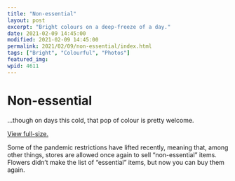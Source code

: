 ```yaml
---
title: "Non-essential"
layout: post
excerpt: "Bright colours on a deep-freeze of a day."
date: 2021-02-09 14:45:00
modified: 2021-02-09 14:45:00
permalink: 2021/02/09/non-essential/index.html
tags: ["Bright", "Colourful", "Photos"]
featured_img: 
wpid: 4611
---
```


# Non-essential

…though on days this cold, that pop of colour is pretty welcome.

[View full-size.](https://patrickjohanneson.com/wp-content/uploads/2021/02/IMG_9854-2000.jpg)

Some of the pandemic restrictions have lifted recently, meaning that, among other things, stores are allowed once again to sell “non-essential” items. Flowers didn’t make the list of “essential” items, but now you can buy them again.